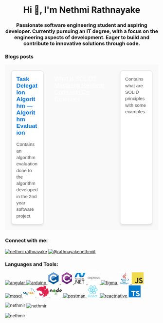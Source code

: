 <h1 align="center">Hi 👋, I'm Nethmi Rathnayake</h1>
<h3 align="center">Passionate software engineering student and aspiring developer. Currently pursuing an IT degree, with a focus on the engineering aspects of development. Eager to build and contribute to innovative solutions through code.</h3>

<!--<p align="left"> <img src="https://komarev.com/ghpvc/?username=nethmir&label=Profile%20views&color=0e75b6&style=flat" alt="nethmir" /> </p>

<p align="left"> <a href="https://github.com/ryo-ma/github-profile-trophy"><img src="https://github-profile-trophy.vercel.app/?username=nethmir" alt="nethmir" /></a> </p>
-->
### Blogs posts
<!-- BLOG-POST-LIST:START -->
<div style="font-family: Arial, sans-serif; margin: 0; padding: 0; background-color: #f9f9f9;">
  <div style="display: flex; justify-content: space-around; padding: 20px; gap: 20px;">
    <div style="background: #fff; border: 1px solid #ddd; border-radius: 8px; box-shadow: 0 4px 6px rgba(0, 0, 0, 0.1); width: 300px; overflow: hidden; transition: transform 0.3s ease, box-shadow 0.3s ease; cursor: pointer;">
      <a href="https://medium.com/@rathnayakenethmiit/task-delegation-algorithm-algorithm-evaluation-0edc9f0f6321" target="_blank" style="text-decoration: none; color: #333; display: block;">
        <h3 style="font-size: 1.2rem; margin: 16px; color: #0073e6;">Task Delegation Algorithm — Algorithm Evaluation</h3>
        <p style="font-size: 0.95rem; margin: 16px; line-height: 1.4; color: #555;">Contains an algorithm evaluation done to the algorithm developed in the 2nd year software project.</p>
      </a>
    </div>
   <a href="https://medium.com/@rathnayakenethmiit/what-is-solid-mastering-resilient-code-with-c-examples-8d617a08dfa4" target="blank" style="font-size: 1.2rem; margin: 16px; color: #fff;">
           What is SOLID? Mastering Resilient Code with C# Examples
   </a>
    <div style="background: #fff; border: 1px solid #ddd; border-radius: 8px; box-shadow: 0 4px 6px rgba(0, 0, 0, 0.1); width: 300px; overflow: hidden; transition: transform 0.3s ease, box-shadow 0.3s ease; cursor: pointer;">
        <p style="font-size: 0.95rem; margin: 16px; line-height: 1.4; color: #555;">Contains what are SOLID principles with some examples.</p>
    </div>

  </div>
</div>

<!-- BLOG-POST-LIST:END -->

<h3 align="left">Connect with me:</h3>
<p align="left">
<a href="https://www.linkedin.com/in/nethmi-rathnayake-20bb8b22b/" target="blank"><img align="center" src="https://raw.githubusercontent.com/rahuldkjain/github-profile-readme-generator/master/src/images/icons/Social/linked-in-alt.svg" alt="nethmi rathnayake" height="30" width="40" /></a>
<a href="https://medium.com/@rathnayakenethmiit" target="blank"><img align="center" src="https://raw.githubusercontent.com/rahuldkjain/github-profile-readme-generator/master/src/images/icons/Social/medium.svg" alt="@rathnayakenethmiit" height="30" width="40" /></a>
</p>

<h3 align="left">Languages and Tools:</h3>
<p align="left"> <a href="https://angular.io" target="_blank" rel="noreferrer"> <img src="https://angular.io/assets/images/logos/angular/angular.svg" alt="angular" width="40" height="40"/> </a> <a href="https://www.arduino.cc/" target="_blank" rel="noreferrer"> <img src="https://cdn.worldvectorlogo.com/logos/arduino-1.svg" alt="arduino" width="40" height="40"/> </a> <a href="https://www.cprogramming.com/" target="_blank" rel="noreferrer"> <img src="https://raw.githubusercontent.com/devicons/devicon/master/icons/c/c-original.svg" alt="c" width="40" height="40"/> </a> <a href="https://www.w3schools.com/cs/" target="_blank" rel="noreferrer"> <img src="https://raw.githubusercontent.com/devicons/devicon/master/icons/csharp/csharp-original.svg" alt="csharp" width="40" height="40"/> </a> <a href="https://dotnet.microsoft.com/" target="_blank" rel="noreferrer"> <img src="https://raw.githubusercontent.com/devicons/devicon/master/icons/dot-net/dot-net-original-wordmark.svg" alt="dotnet" width="40" height="40"/> </a> <a href="https://expressjs.com" target="_blank" rel="noreferrer"> <img src="https://raw.githubusercontent.com/devicons/devicon/master/icons/express/express-original-wordmark.svg" alt="express" width="40" height="40"/> </a> <a href="https://www.figma.com/" target="_blank" rel="noreferrer"> <img src="https://www.vectorlogo.zone/logos/figma/figma-icon.svg" alt="figma" width="40" height="40"/> </a> <a href="https://www.java.com" target="_blank" rel="noreferrer"> <img src="https://raw.githubusercontent.com/devicons/devicon/master/icons/java/java-original.svg" alt="java" width="40" height="40"/> </a> <a href="https://developer.mozilla.org/en-US/docs/Web/JavaScript" target="_blank" rel="noreferrer"> <img src="https://raw.githubusercontent.com/devicons/devicon/master/icons/javascript/javascript-original.svg" alt="javascript" width="40" height="40"/> </a> <a href="https://www.microsoft.com/en-us/sql-server" target="_blank" rel="noreferrer"> <img src="https://www.svgrepo.com/show/303229/microsoft-sql-server-logo.svg" alt="mssql" width="40" height="40"/> </a> <a href="https://www.mysql.com/" target="_blank" rel="noreferrer"> <img src="https://raw.githubusercontent.com/devicons/devicon/master/icons/mysql/mysql-original-wordmark.svg" alt="mysql" width="40" height="40"/> </a> <a href="https://nestjs.com/" target="_blank" rel="noreferrer"> <img src="https://raw.githubusercontent.com/devicons/devicon/master/icons/nestjs/nestjs-plain.svg" alt="nestjs" width="40" height="40"/> </a> <a href="https://nodejs.org" target="_blank" rel="noreferrer"> <img src="https://raw.githubusercontent.com/devicons/devicon/master/icons/nodejs/nodejs-original-wordmark.svg" alt="nodejs" width="40" height="40"/> </a> <a href="https://postman.com" target="_blank" rel="noreferrer"> <img src="https://www.vectorlogo.zone/logos/getpostman/getpostman-icon.svg" alt="postman" width="40" height="40"/> </a> <a href="https://reactjs.org/" target="_blank" rel="noreferrer"> <img src="https://raw.githubusercontent.com/devicons/devicon/master/icons/react/react-original-wordmark.svg" alt="react" width="40" height="40"/> </a> <a href="https://reactnative.dev/" target="_blank" rel="noreferrer"> <img src="https://reactnative.dev/img/header_logo.svg" alt="reactnative" width="40" height="40"/> </a> <a href="https://www.typescriptlang.org/" target="_blank" rel="noreferrer"> <img src="https://raw.githubusercontent.com/devicons/devicon/master/icons/typescript/typescript-original.svg" alt="typescript" width="40" height="40"/> </a> </p>

<p><img align="left" src="https://github-readme-stats.vercel.app/api/top-langs?username=nethmir&show_icons=true&locale=en&layout=compact" alt="nethmir" /></p>

<p>&nbsp;<img align="center" src="https://github-readme-stats.vercel.app/api?username=nethmir&show_icons=true&locale=en" alt="nethmir" /></p>

<p><img align="center" src="https://github-readme-streak-stats.herokuapp.com/?user=nethmir&" alt="nethmir" /></p>
